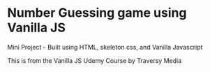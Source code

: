 <h1>Number Guessing game using Vanilla JS</h1>

<p>Mini Project - Built using HTML, skeleton css, and Vanilla Javascript</p>

<p>This is from the Vanilla JS Udemy Course by Traversy Media</p>
